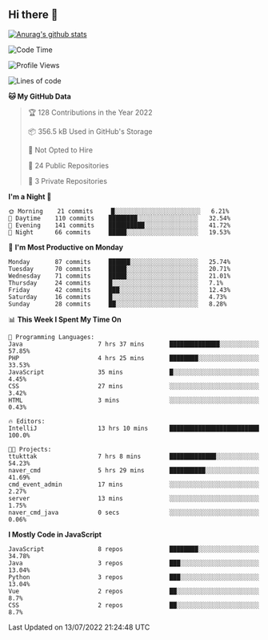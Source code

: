 ## Hi there 👋

[![Anurag's github stats](https://github-readme-stats.vercel.app/api?username=Songwonseok)](https://github.com/anuraghazra/github-readme-stats)



<!--START_SECTION:waka-->
![Code Time](http://img.shields.io/badge/Code%20Time-1%2C608%20hrs%2030%20mins-blue)

![Profile Views](http://img.shields.io/badge/Profile%20Views-0-blue)

![Lines of code](https://img.shields.io/badge/From%20Hello%20World%20I%27ve%20Written-3%20Million%20lines%20of%20code-blue)

**🐱 My GitHub Data** 

> 🏆 128 Contributions in the Year 2022
 > 
> 📦 356.5 kB Used in GitHub's Storage 
 > 
> 🚫 Not Opted to Hire
 > 
> 📜 24 Public Repositories 
 > 
> 🔑 3 Private Repositories  
 > 
**I'm a Night 🦉** 

```text
🌞 Morning    21 commits     █░░░░░░░░░░░░░░░░░░░░░░░░   6.21% 
🌆 Daytime    110 commits    ████████░░░░░░░░░░░░░░░░░   32.54% 
🌃 Evening    141 commits    ██████████░░░░░░░░░░░░░░░   41.72% 
🌙 Night      66 commits     █████░░░░░░░░░░░░░░░░░░░░   19.53%

```
📅 **I'm Most Productive on Monday** 

```text
Monday       87 commits     ██████░░░░░░░░░░░░░░░░░░░   25.74% 
Tuesday      70 commits     █████░░░░░░░░░░░░░░░░░░░░   20.71% 
Wednesday    71 commits     █████░░░░░░░░░░░░░░░░░░░░   21.01% 
Thursday     24 commits     █░░░░░░░░░░░░░░░░░░░░░░░░   7.1% 
Friday       42 commits     ███░░░░░░░░░░░░░░░░░░░░░░   12.43% 
Saturday     16 commits     █░░░░░░░░░░░░░░░░░░░░░░░░   4.73% 
Sunday       28 commits     ██░░░░░░░░░░░░░░░░░░░░░░░   8.28%

```


📊 **This Week I Spent My Time On** 

```text
💬 Programming Languages: 
Java                     7 hrs 37 mins       ██████████████░░░░░░░░░░░   57.85% 
PHP                      4 hrs 25 mins       ████████░░░░░░░░░░░░░░░░░   33.53% 
JavaScript               35 mins             █░░░░░░░░░░░░░░░░░░░░░░░░   4.45% 
CSS                      27 mins             ░░░░░░░░░░░░░░░░░░░░░░░░░   3.42% 
HTML                     3 mins              ░░░░░░░░░░░░░░░░░░░░░░░░░   0.43%

🔥 Editors: 
IntelliJ                 13 hrs 10 mins      █████████████████████████   100.0%

🐱‍💻 Projects: 
ttukttak                 7 hrs 8 mins        █████████████░░░░░░░░░░░░   54.23% 
naver_cmd                5 hrs 29 mins       ██████████░░░░░░░░░░░░░░░   41.69% 
cmd_event_admin          17 mins             ░░░░░░░░░░░░░░░░░░░░░░░░░   2.27% 
server                   13 mins             ░░░░░░░░░░░░░░░░░░░░░░░░░   1.75% 
naver_cmd_java           0 secs              ░░░░░░░░░░░░░░░░░░░░░░░░░   0.06%

```

**I Mostly Code in JavaScript** 

```text
JavaScript               8 repos             ████████░░░░░░░░░░░░░░░░░   34.78% 
Java                     3 repos             ███░░░░░░░░░░░░░░░░░░░░░░   13.04% 
Python                   3 repos             ███░░░░░░░░░░░░░░░░░░░░░░   13.04% 
Vue                      2 repos             ██░░░░░░░░░░░░░░░░░░░░░░░   8.7% 
CSS                      2 repos             ██░░░░░░░░░░░░░░░░░░░░░░░   8.7%

```



 Last Updated on 13/07/2022 21:24:48 UTC
<!--END_SECTION:waka-->
